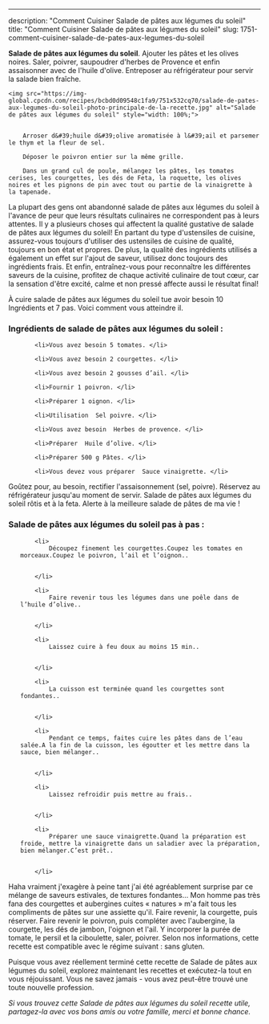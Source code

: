 ---
description: "Comment Cuisiner Salade de pâtes aux légumes du soleil"
title: "Comment Cuisiner Salade de pâtes aux légumes du soleil"
slug: 1751-comment-cuisiner-salade-de-pates-aux-legumes-du-soleil

<p>
	<strong>Salade de pâtes aux légumes du soleil</strong>. 
	Ajouter les pâtes et les olives noires. Saler, poivrer, saupoudrer d&#39;herbes de Provence et enfin assaisonner avec de l&#39;huile d&#39;olive. Entreposer au réfrigérateur pour servir la salade bien fraîche.
</p>
<p>
	
	<img src="https://img-global.cpcdn.com/recipes/bcbd0d09548c1fa9/751x532cq70/salade-de-pates-aux-legumes-du-soleil-photo-principale-de-la-recette.jpg" alt="Salade de pâtes aux légumes du soleil" style="width: 100%;">
	
	
		Arroser d&#39;huile d&#39;olive aromatisée à l&#39;ail et parsemer le thym et la fleur de sel.
	
		Déposer le poivron entier sur la même grille.
	
		Dans un grand cul de poule, mélangez les pâtes, les tomates cerises, les courgettes, les dés de Feta, la roquette, les olives noires et les pignons de pin avec tout ou partie de la vinaigrette à la tapenade.
	
</p>

La plupart des gens ont abandonné salade de pâtes aux légumes du soleil à l'avance de peur que leurs résultats culinaires ne correspondent pas à leurs attentes. Il y a plusieurs choses qui affectent la qualité gustative de salade de pâtes aux légumes du soleil! En partant du type d'ustensiles de cuisine, assurez-vous toujours d'utiliser des ustensiles de cuisine de qualité, toujours en bon état et propres. De plus, la qualité des ingrédients utilisés a également un effet sur l'ajout de saveur, utilisez donc toujours des ingrédients frais. Et enfin, entraînez-vous pour reconnaître les différentes saveurs de la cuisine, profitez de chaque activité culinaire de tout cœur, car la sensation d'être excité, calme et non pressé affecte aussi le résultat final!

<!--inarticleads1-->

À cuire salade de pâtes aux légumes du soleil tue avoir besoin 10 Ingrédients et 7 pas. Voici comment vous atteindre il.

<h3>Ingrédients de salade de pâtes aux légumes du soleil :</h3>

<ol>
	
		<li>Vous avez besoin 5 tomates. </li>
	
		<li>Vous avez besoin 2 courgettes. </li>
	
		<li>Vous avez besoin 2 gousses d’ail. </li>
	
		<li>Fournir 1 poivron. </li>
	
		<li>Préparer 1 oignon. </li>
	
		<li>Utilisation  Sel poivre. </li>
	
		<li>Vous avez besoin  Herbes de provence. </li>
	
		<li>Préparer  Huile d’olive. </li>
	
		<li>Préparer 500 g Pâtes. </li>
	
		<li>Vous devez vous préparer  Sauce vinaigrette. </li>
	
</ol>

Goûtez pour, au besoin, rectifier l&#39;assaisonnement (sel, poivre). Réservez au réfrigérateur jusqu&#39;au moment de servir. Salade de pâtes aux légumes du soleil rôtis et à la feta. Alerte à la meilleure salade de pâtes de ma vie ! 

<!--inarticleads2-->

<h3>Salade de pâtes aux légumes du soleil pas à pas :</h3>

<ol>
	
		<li>
			Découpez finement les courgettes.Coupez les tomates en morceaux.Coupez le poivron, l’ail et l’oignon..
			
			
		</li>
	
		<li>
			Faire revenir tous les légumes dans une poêle dans de l’huile d’olive..
			
			
		</li>
	
		<li>
			Laissez cuire à feu doux au moins 15 min..
			
			
		</li>
	
		<li>
			La cuisson est terminée quand les courgettes sont fondantes..
			
			
		</li>
	
		<li>
			Pendant ce temps, faites cuire les pâtes dans de l’eau salée.A la fin de la cuisson, les égoutter et les mettre dans la sauce, bien mélanger..
			
			
		</li>
	
		<li>
			Laissez refroidir puis mettre au frais..
			
			
		</li>
	
		<li>
			Préparer une sauce vinaigrette.Quand la préparation est froide, mettre la vinaigrette dans un saladier avec la préparation, bien mélanger.C’est prêt..
			
			
		</li>
	
</ol>

Haha vraiment j&#39;exagère à peine tant j&#39;ai été agréablement surprise par ce mélange de saveurs estivales, de textures fondantes… Mon homme pas très fana des courgettes et aubergines cuites « natures » m&#39;a fait tous les compliments de pâtes sur une assiette qu&#39;il. Faire revenir, la courgette, puis réserver. Faire revenir le poivron, puis compléter avec l&#39;aubergine, la courgette, les dés de jambon, l&#39;oignon et l&#39;ail. Y incorporer la purée de tomate, le persil et la ciboulette, saler, poivrer. Selon nos informations, cette recette est compatible avec le régime suivant : sans gluten. 

<!--inarticleads1-->

<p>
Puisque vous avez réellement terminé cette recette de Salade de pâtes aux légumes du soleil, explorez maintenant les recettes et exécutez-la tout en vous réjouissant. Vous ne savez jamais - vous avez peut-être trouvé une toute nouvelle profession.
</p>

<p>
<i>Si vous trouvez cette Salade de pâtes aux légumes du soleil recette utile, partagez-la avec vos bons amis ou votre famille, merci et bonne chance.</i>
</p>
